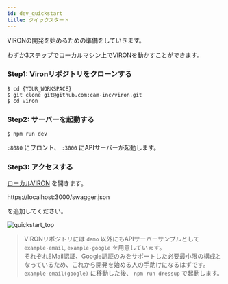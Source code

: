 ```yaml
---
id: dev_quickstart
title: クイックスタート
---
```


VIRONの開発を始めるための準備をしていきます。

わずか3ステップでローカルマシン上でVIRONを動かすことができます。

### Step1: Vironリポジトリをクローンする

```
$ cd {YOUR_WORKSPACE}
$ git clone git@github.com:cam-inc/viron.git
$ cd viron
```

### Step2: サーバーを起動する

```
$ npm run dev
```

`:8080` にフロント、 `:3000` にAPIサーバーが起動します。

### Step3: アクセスする

[ローカルVIRON](https://localhost:8080/) を開きます。

https://localhost:3000/swagger.json

を追加してください。

![quickstart_top](./assets/quickstart_top.png)


> VIRONリポジトリには `demo` 以外にもAPIサーバーサンプルとして `example-email`, `example-google` を用意しています。  
それぞれEMail認証、Google認証のみをサポートした必要最小限の構成となっているため、これから開発を始める人の手助けになるはずです。  
`example-email(google)` に移動した後、 `npm run dressup` で起動します。
